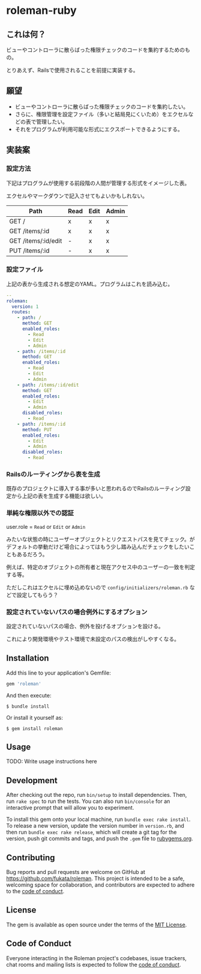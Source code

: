 # roleman-ruby

## これは何？

ビューやコントローラに散らばった権限チェックのコードを集約するためのもの。

とりあえず、Railsで使用されることを前提に実装する。

## 願望

- ビューやコントローラに散らばった権限チェックのコードを集約したい。
- さらに、権限管理を設定ファイル（多いと結局見にくいため）をエクセルなどの表で管理したい。
- それをプログラムが利用可能な形式にエクスポートできるようにする。


## 実装案

### 設定方法

下記はプログラムが使用する前段階の人間が管理する形式をイメージした表。

エクセルやマークダウンで記入させてもよいかもしれない。

| Path                 | Read | Edit | Admin |
| -------------------- | ---- | ---- | ----- |
| GET /                | x    | x    | x     |
| GET /items/:id       | x    | x    | x     |
| GET /items/:id/edit  | -    | x    | x     |
| PUT /items/:id       | -    | x    | x     |

### 設定ファイル

上記の表から生成される想定のYAML。プログラムはこれを読み込む。

```yaml
--
roleman:
  version: 1
  routes:
    - path: /
      method: GET
      enabled_roles:
        - Read
        - Edit
        - Admin
    - path: /items/:id
      method: GET
      enabled_roles:
        - Read
        - Edit
        - Admin
    - path: /items/:id/edit
      method: GET
      enabled_roles:
        - Edit
        - Admin
      disabled_roles:
        - Read
    - path: /items/:id
      method: PUT
      enabled_roles:
        - Edit
        - Admin
      disabled_roles:
        - Read
```

### Railsのルーティングから表を生成

既存のプロジェクトに導入する事が多いと思われるのでRailsのルーティング設定から上記の表を生成する機能は欲しい。

### 単純な権限以外での認証

user.role = `Read` or `Edit` or `Admin`

みたいな状態の時にユーザーオブジェクトとリクエストパスを見てチェック。がデフォルトの挙動だけど場合によってはもう少し踏み込んだチェックをしたいこともあるだろう。

例えば、特定のオブジェクトの所有者と現在アクセス中のユーザーの一致を判定する等。

ただしこれはエクセルに埋め込めないので `config/initializers/roleman.rb` などで設定してもらう？

### 設定されていないパスの場合例外にするオプション

設定されていないパスの場合、例外を投げるオプションを設ける。

これにより開発環境やテスト環境で未設定のパスの検出がしやすくなる。

## Installation

Add this line to your application's Gemfile:

```ruby
gem 'roleman'
```

And then execute:

    $ bundle install

Or install it yourself as:

    $ gem install roleman

## Usage

TODO: Write usage instructions here

## Development

After checking out the repo, run `bin/setup` to install dependencies. Then, run `rake spec` to run the tests. You can also run `bin/console` for an interactive prompt that will allow you to experiment.

To install this gem onto your local machine, run `bundle exec rake install`. To release a new version, update the version number in `version.rb`, and then run `bundle exec rake release`, which will create a git tag for the version, push git commits and tags, and push the `.gem` file to [rubygems.org](https://rubygems.org).

## Contributing

Bug reports and pull requests are welcome on GitHub at https://github.com/fukata/roleman. This project is intended to be a safe, welcoming space for collaboration, and contributors are expected to adhere to the [code of conduct](https://github.com/fukata/roleman/blob/master/CODE_OF_CONDUCT.md).


## License

The gem is available as open source under the terms of the [MIT License](https://opensource.org/licenses/MIT).

## Code of Conduct

Everyone interacting in the Roleman project's codebases, issue trackers, chat rooms and mailing lists is expected to follow the [code of conduct](https://github.com/fukata/roleman/blob/master/CODE_OF_CONDUCT.md).
